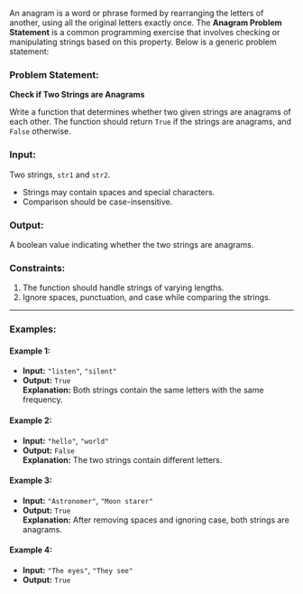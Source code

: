 An anagram is a word or phrase formed by rearranging the letters of another, using all the original letters exactly once. The **Anagram Problem Statement** is a common programming exercise that involves checking or manipulating strings based on this property. Below is a generic problem statement:


### Problem Statement:  
**Check if Two Strings are Anagrams**

Write a function that determines whether two given strings are anagrams of each other. The function should return `True` if the strings are anagrams, and `False` otherwise.

### Input:  
Two strings, `str1` and `str2`.  
- Strings may contain spaces and special characters.
- Comparison should be case-insensitive.

### Output:  
A boolean value indicating whether the two strings are anagrams.

### Constraints:  
1. The function should handle strings of varying lengths.
2. Ignore spaces, punctuation, and case while comparing the strings.

---

### Examples:

#### Example 1:
- **Input:** `"listen"`, `"silent"`  
- **Output:** `True`  
**Explanation:** Both strings contain the same letters with the same frequency.

#### Example 2:
- **Input:** `"hello"`, `"world"`  
- **Output:** `False`  
**Explanation:** The two strings contain different letters.

#### Example 3:
- **Input:** `"Astronomer"`, `"Moon starer"`  
- **Output:** `True`  
**Explanation:** After removing spaces and ignoring case, both strings are anagrams.

#### Example 4:
- **Input:** `"The eyes"`, `"They see"`  
- **Output:** `True`  